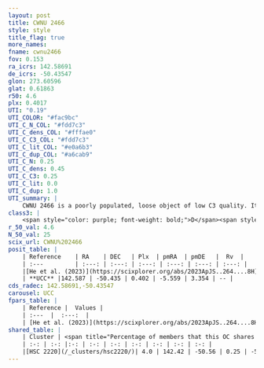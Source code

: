```yaml
---
layout: post
title: CWNU 2466
style: style
title_flag: true
more_names: 
fname: cwnu2466
fov: 0.153
ra_icrs: 142.58691
de_icrs: -50.43547
glon: 273.60596
glat: 0.61863
r50: 4.6
plx: 0.4017
UTI: "0.19"
UTI_COLOR: "#fac9bc"
UTI_C_N_COL: "#fdd7c3"
UTI_C_dens_COL: "#fffae0"
UTI_C_C3_COL: "#fdd7c3"
UTI_C_lit_COL: "#e0a6b3"
UTI_C_dup_COL: "#a6cab9"
UTI_C_N: 0.25
UTI_C_dens: 0.45
UTI_C_C3: 0.25
UTI_C_lit: 0.0
UTI_C_dup: 1.0
UTI_summary: |
    CWNU 2466 is a poorly populated, loose object of low C3 quality. It was recently reported in the literature. This object shares a very small percentage of members with a later reported entry.
class3: |
    <span style="color: purple; font-weight: bold;">D</span><span style="color: #FFC300; font-weight: bold;">B</span>
r_50_val: 4.6
N_50_val: 25
scix_url: CWNU%202466
posit_table: |
    | Reference    | RA    | DEC   | Plx  | pmRA  | pmDE   |  Rv  |
    | :---         | :---: | :---: | :---: | :---: | :---: | :---: |
    |[He et al. (2023)](https://scixplorer.org/abs/2023ApJS..264....8H) | 142.601 | -50.458 | 0.412 | -5.559 | 3.35 | 26.08 |
    | **UCC** |142.587 | -50.435 | 0.402 | -5.559 | 3.354 | -- | 
cds_radec: 142.58691,-50.43547
carousel: UCC
fpars_table: |
    | Reference |  Values |
    | :---  |  :---:  |
    | [He et al. (2023)](https://scixplorer.org/abs/2023ApJS..264....8H) | `A0=2.85, m-M=11.65, logAge=8.75` |
shared_table: |
    | Cluster | <span title="Percentage of members that this OC shares with the ones listed">%</span>   | RA   | DEC   | Plx   | pmRA  | pmDE  | Rv | UTI |
    | :-: | :-: |:-: | :-: | :-: | :-: | :-: | :-: | :-: |
    |[HSC 2220](/_clusters/hsc2220/)| 4.0 | 142.42 | -50.56 | 0.25 | -5.5 | 3.44 | 26.08 |0.48 |
---
```

